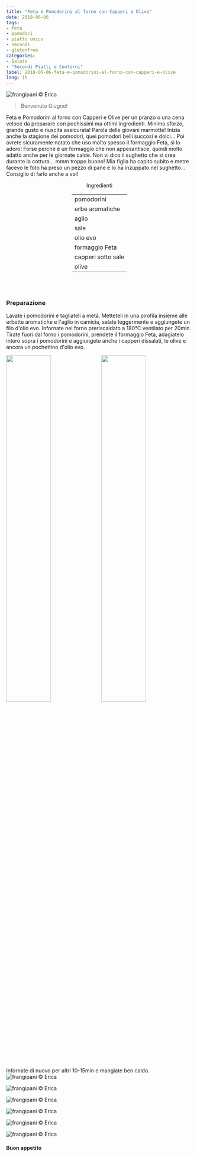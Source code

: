 ```yaml
---
title: "Feta e Pomodorini al forno con Capperi e Olive"
date: 2018-06-06
tags:
- feta
- pomodori
- piatto unico
- secondi
- glutenfree
categories:
- Salato
- "Secondi Piatti e Contorni"
label: 2018-06-06-feta-e-pomodorini-al-forno-con-capperi-e-olive
lang: it
---
```

![](header.jpg "frangipani © Erica")

> Benvenuto Giugno!

Feta e Pomodorini al forno con Capperi e Olive per un pranzo o una cena veloce da preparare con pochissimi ma ottimi ingredienti. Minimo sforzo, grande gusto e riuscita assicurata! Parola delle giovani marmotte! Inizia anche la stagione dei pomodori, quei pomodori belli succosi e dolci... Poi avrete sicuramente notato che uso molto spesso il formaggio Feta, si lo adoro! Forse perché è un formaggio che non appesantisce, quindi molto adatto anche per le giornate calde. Non vi dico il sughetto che si crea durante la cottura... mmm troppo buono! Mia figlia ha capito subito e metre facevo le foto ha preso un pezzo di pane e lo ha inzuppato nel sughetto... Consiglio di farlo anche a voi!

<div id="wrapper" style="text-align: center">
  <div id="yourdiv" style="display: inline-block;">
    <div class="ingredients">
      <div class="ingredients-title">Ingredienti</div>
      <table>
        <tbody>
          <tr>
            <td>pomodorini</td>
          </tr>
          <tr>
            <td>erbe aromatiche</td>
          </tr>
          <tr>
            <td>aglio</td>
          </tr>
          <tr>
            <td>sale</td>
          </tr>
          <tr>
            <td>olio evo</td>
          </tr>
          <tr>
            <td>formaggio Feta</td>
          </tr>
          <tr>
            <td>capperi sotto sale</td>
          </tr>
          <tr>
            <td>olive</td>
          </tr>
        </tbody>
      </table>
      <br></br>
    </div>
  </div>
</div>


<h3>
  <font color="grey">
    <i class="fa fa-cogs"></i>
  </font> Preparazione
</h3>

Lavate i pomodorini e tagliateli a metà. Metteteli in una pirofila insieme alle erbette aromatiche e l'aglio in camicia, salate leggermente e aggiungete un filo d'olio evo. Infornate nel forno preriscaldato a 180°C ventilato per 20min. Tirate fuori dal forno i pomodorini, prendete il formaggio Feta, adagiatelo intero sopra i pomodorini e aggiungete anche i capperi dissalati, le olive e ancora un pochettino d'olio evo.
<p>
  <div style="width: 100%; margin-bottom: ">
    <img style="float: left; width: 49%; margin-right: 1%" src="pomodori.jpg" alt="" title="frangipani © Erica" />
    <img style="float: left; width: 49%; margin-left: 1%" src="teglia.jpg" alt="" title="frangipani © Erica" />
    <div style="clear: both"></div>
  </div>
</p>

Infornate di nuovo per altri 10-15min e mangiate ben caldo.
![](risultato1.jpg "frangipani © Erica")

![](risultato2.jpg "frangipani © Erica")

![](risultato3.jpg "frangipani © Erica")

![](risultato4.jpg "frangipani © Erica")

![](risultato5.jpg "frangipani © Erica")

![](risultato6.jpg "frangipani © Erica")

<h4>Buon appetito
  <font color="red">
    <i class="fa fa-smile-o"></i>
  </font>
</h4>
